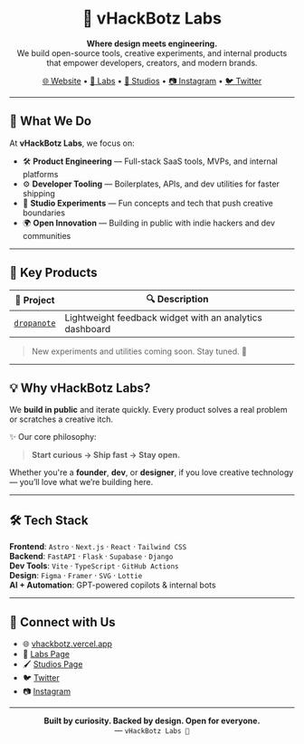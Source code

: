 <h1 align="center">🧪 vHackBotz Labs</h1>

<p align="center">
  <strong>Where design meets engineering.</strong><br/>
  We build open-source tools, creative experiments, and internal products that empower developers, creators, and modern brands.
</p>

<p align="center">
  <a href="https://vhackbotz.vercel.app/">🌐 Website</a> •
  <a href="https://vhackbotz.vercel.app/labs">🧠 Labs</a> •
  <a href="https://vhackbotz.vercel.app/studios">🎨 Studios</a> •
  <a href="https://instagram.com/vhackbotz">📷 Instagram</a> •
  <a href="https://twitter.com/vhackbotz">🐦 Twitter</a>
</p>

---

## 🚀 What We Do

At **vHackBotz Labs**, we focus on:

- 🛠 **Product Engineering** — Full-stack SaaS tools, MVPs, and internal platforms  
- ⚙️ **Developer Tooling** — Boilerplates, APIs, and dev utilities for faster shipping  
- 🧪 **Studio Experiments** — Fun concepts and tech that push creative boundaries  
- 🌍 **Open Innovation** — Building in public with indie hackers and dev communities  

---

## 📂 Key Products

| 🧩 Project | 🔍 Description |
|-----------|----------------|
| [`dropanote`](https://dropanote.onrender.com/) | Lightweight feedback widget with an analytics dashboard |

> New experiments and utilities coming soon. Stay tuned. 👀

---

## 💡 Why vHackBotz Labs?

We **build in public** and iterate quickly. Every product solves a real problem or scratches a creative itch.

✨ Our core philosophy:
> **Start curious → Ship fast → Stay open.**

Whether you're a **founder**, **dev**, or **designer**, if you love creative technology — you’ll love what we’re building here.

---

## 🛠 Tech Stack

**Frontend**: `Astro` · `Next.js` · `React` · `Tailwind CSS`  
**Backend**: `FastAPI` · `Flask` · `Supabase` · `Django`  
**Dev Tools**: `Vite` · `TypeScript` · `GitHub Actions`  
**Design**: `Figma` · `Framer` · `SVG` · `Lottie`  
**AI + Automation**: GPT-powered copilots & internal bots

---

## 🧠 Connect with Us

- 🌐 [vhackbotz.vercel.app](https://vhackbotz.vercel.app)
- 🧪 [Labs Page](https://vhackbotz.vercel.app/labs)
- 🖌 [Studios Page](https://vhackbotz.vercel.app/studios)
- 🐦 [Twitter](https://twitter.com/vhackbotz)
- 📷 [Instagram](https://instagram.com/vhackbotz)

---

<p align="center">
  <strong>Built by curiosity. Backed by design. Open for everyone.</strong><br/>
  — <code>vHackBotz Labs 🌌</code>
</p>
